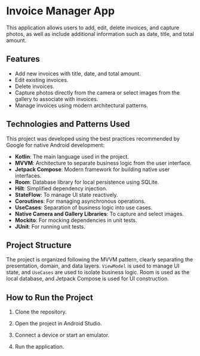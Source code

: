 # Invoice Manager App
This application allows users to add, edit, delete invoices, and capture photos, as well as include additional information such as date, title, and total amount.

## Features

- Add new invoices with title, date, and total amount.
- Edit existing invoices.
- Delete invoices.
- Capture photos directly from the camera or select images from the gallery to associate with invoices.
- Manage invoices using modern architectural patterns.

## Technologies and Patterns Used

This project was developed using the best practices recommended by Google for native Android development:

- **Kotlin**: The main language used in the project.
- **MVVM**: Architecture to separate business logic from the user interface.
- **Jetpack Compose**: Modern framework for building native user interfaces.
- **Room**: Database library for local persistence using SQLite.
- **Hilt**: Simplified dependency injection.
- **StateFlow**: To manage UI state reactively.
- **Coroutines**: For managing asynchronous operations.
- **UseCases**: Separation of business logic into use cases.
- **Native Camera and Gallery Libraries**: To capture and select images.
- **Mockito**: For mocking dependencies in unit tests.
- **JUnit**: For running unit tests.

## Project Structure

The project is organized following the MVVM pattern, clearly separating the presentation, domain, and data layers. `ViewModel` is used to manage UI state, and `UseCases` are used to isolate business logic. Room is used as the local database, and Jetpack Compose is used for UI construction.

## How to Run the Project

1. Clone the repository.

2. Open the project in Android Studio.

3. Connect a device or start an emulator.

4. Run the application.
